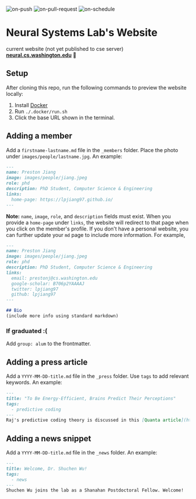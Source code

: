 ![on-push](../../actions/workflows/on-push.yaml/badge.svg)
![on-pull-request](../../actions/workflows/on-pull-request.yaml/badge.svg)
![on-schedule](../../actions/workflows/on-schedule.yaml/badge.svg)

# Neural Systems Lab's Website

current website (not yet published to cse server) **[neural.cs.washington.edu](https://neural.cs.washington.edu)** 🚀

## Setup
After cloning this repo, run the following commands to preview the website locally:
1. Install [Docker](https://docs.docker.com/get-docker/)
2. Run `./.docker/run.sh`
3. Click the base URL shown in the terminal. 

## Adding a member
Add a `firstname-lastname.md` file in the `_members` folder. Place the photo under `images/people/lastname.jpg`. An example:
```md
---
name: Preston Jiang
image: images/people/jiang.jpeg
role: phd
description: PhD Student, Computer Science & Engineering
links:
  home-page: https://lpjiang97.github.io/
---
```

**Note:** `name`, `image`, `role`, and `description` fields must exist. When you provide a `home-page` under `links`, the website will redirect to that page when you click on the member's profile. If you don't have a personal website, you can further update your `md` page to include more information. For example,

```md
---
name: Preston Jiang
image: images/people/jiang.jpeg
role: phd
description: PhD Student, Computer Science & Engineering
links:
  email: prestonj@cs.washington.edu
  google-scholar: B706p2YAAAAJ
  twitter: lpjiang97
  github: lpjiang97
---

## Bio
(include more info using standard markdown)
```

### If graduated :(
Add `group: alum` to the frontmatter.

## Adding a press article
Add a `YYYY-MM-DD-title.md` file in the `_press` folder. Use `tags` to add relevant keywords. An example:
```md
---
title: "To Be Energy-Efficient, Brains Predict Their Perceptions"
tags: 
  - predictive coding
---
Raj's predictive coding theory is discussed in this [Quanta article](https://www.quantamagazine.org/to-be-energy-efficient-brains-predict-their-perceptions-20211115/).
```

## Adding a news snippet
Add a `YYYY-MM-DD-title.md` file in the `_news` folder. An example:
```md
---
title: Welcome, Dr. Shuchen Wu!
tags: 
  - news
---
Shuchen Wu joins the lab as a Shanahan Postdoctoral Fellow. Welcome!
```
